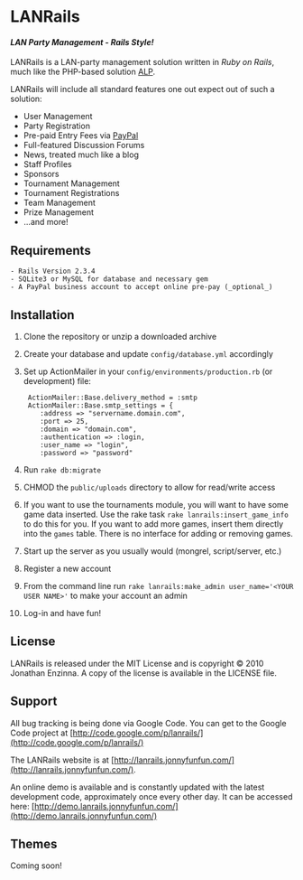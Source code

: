 # LANRails #
#### *LAN Party Management - Rails Style!* ####

LANRails is a LAN-party management solution written in _Ruby on Rails_, much like the PHP-based solution [ALP](http://www.nerdclub.net/alp/ "Autonomous Lan Party [ALP] Management Software").

LANRails will include all standard features one out expect out of such a solution:

+   User Management
+   Party Registration
+   Pre-paid Entry Fees via [PayPal](http://www.paypal.com/)
+   Full-featured Discussion Forums
+   News, treated much like a blog
+   Staff Profiles
+   Sponsors
+   Tournament Management
+   Tournament Registrations
+   Team Management
+   Prize Management
+   ...and more!


## Requirements ##

    - Rails Version 2.3.4
    - SQLite3 or MySQL for database and necessary gem
    - A PayPal business account to accept online pre-pay (_optional_)


## Installation ##

1. Clone the repository or unzip a downloaded archive
2. Create your database and update `config/database.yml` accordingly
3. Set up ActionMailer in your `config/environments/production.rb` (or development) file:
    
        ActionMailer::Base.delivery_method = :smtp
        ActionMailer::Base.smtp_settings = {
           :address => "servername.domain.com",
           :port => 25,
           :domain => "domain.com",
           :authentication => :login,
           :user_name => "login",
           :password => "password"        

4. Run `rake db:migrate`
5. CHMOD the `public/uploads` directory to allow for read/write access
6. If you want to use the tournaments module, you will want to have some game data inserted.  Use the rake task `rake lanrails:insert_game_info` to do this for you.  If you want to add more games, insert them directly into the `games` table.  There is no interface for adding or removing games.
7. Start up the server as you usually would (mongrel, script/server, etc.)
8. Register a new account
9. From the command line run `rake lanrails:make_admin user_name='<YOUR USER NAME>'` to make your account an admin
10. Log-in and have fun!


## License ##

LANRails is released under the MIT License and is copyright &copy; 2010 Jonathan Enzinna.  A copy of the license is available in the LICENSE file.


## Support ##

All bug tracking is being done via Google Code.  You can get to the Google Code project at [http://code.google.com/p/lanrails/](http://code.google.com/p/lanrails/)

The LANRails website is at [http://lanrails.jonnyfunfun.com/](http://lanrails.jonnyfunfun.com/).

An online demo is available and is constantly updated with the latest development code, approximately once every other day.  It can be accessed here:
[http://demo.lanrails.jonnyfunfun.com/](http://demo.lanrails.jonnyfunfun.com/)


## Themes ##

Coming soon!
